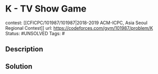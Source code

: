 # K - TV Show Game

contest: [[CFICPC/101987/101987|2018-2019 ACM-ICPC, Asia Seoul Regional Contest]]
url: https://codeforces.com/gym/101987/problem/K
Status: #UNSOLVED
Tags: #

## Description

## Solution

